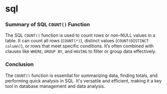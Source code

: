 # sql
### **Summary of SQL `COUNT()` Function**

The SQL `COUNT()` function is used to count rows or non-NULL values in a table. It can count all rows (`COUNT(*)`), distinct values (`COUNT(DISTINCT column)`), or rows that meet specific conditions. It’s often combined with clauses like `WHERE`, `GROUP BY`, and `HAVING` to filter or group data effectively.

### **Conclusion**

The `COUNT()` function is essential for summarizing data, finding totals, and performing quick analysis in SQL. It's versatile and efficient, making it a key tool in database management and data analysis.
